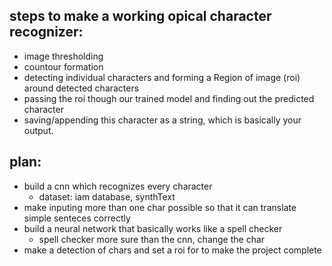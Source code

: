## steps to make a working opical character recognizer:
- image thresholding
- countour formation
- detecting individual characters and forming a Region of image (roi) around detected characters
- passing the roi though our trained model and finding out the predicted character
- saving/appending this character as a string, which is basically your output.


## plan:
- build a cnn which recognizes every character
  - dataset: iam database, synthText
- make inputing more than one char possible so that it can translate simple senteces correctly
- build a neural network that basically works like a spell checker
  - spell checker more sure than the cnn, change the char
- make a detection of chars  and set a roi for to make the project complete
